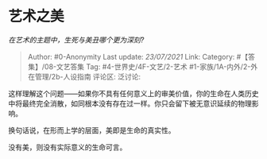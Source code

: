 # 艺术之美
*在艺术的主题中，生死与美丑哪个更为深刻?*

> Author: #0-Anonymity
> Last update: *23/07/2021*
> Link:
> Category: #【答集】/08-文艺答集
> Tag: #4-世界史/4F-文艺/2-艺术 #1-家族/1A-内外/2-外在管理/2b-人设指南
> 评论区:
> 泛讨论:

这样理解这个问题——如果你不具有任何意义上的审美价值，你的生命在人类历史中将最终完全消散，如同根本没有存在过一样。你只会留下被无意识延续的物理影响。

换句话说，在形而上学的层面，美即是生命的真实性。

没有美，则没有实际意义的生命可言。
